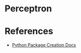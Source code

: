 # Perceptron

# References
* [Python Package Creation Docs](https://packaging.python.org/tutorials/packaging-projects/)